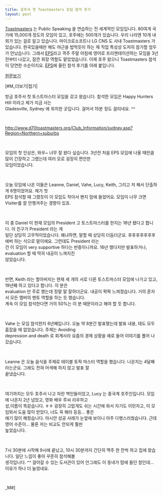 ```yaml
---
title: 호주서 첫 Toastmasters 모임 참석 후기
layout: post
---
```

<a title="[http://www.google.com/url?sa=t&source=web&ct=res&cd=1&url=http%3A%2F%2Fwww.toastmasters.org%2F&ei=2dIKSonmF6To6gPE3ZDdDg&usg=AFQjCNHTqddhGNZ3jGIpkvNjl3NR5jnl6A&sig2=lI7jDEvh1Hb4lUEX7GpG5Q]로 이동합니다." target="_blank" href="http://www.google.com/url?sa=t&source=web&ct=res&cd=1&url=http%3A%2F%2Fwww.toastmasters.org%2F&ei=2dIKSonmF6To6gPE3ZDdDg&usg=AFQjCNHTqddhGNZ3jGIpkvNjl3NR5jnl6A&sig2=lI7jDEvh1Hb4lUEX7GpG5Q">Toastmasters</a> 는 Public Speaking 을 연습하는 전 세계적인 모임입니다. 80여개 국가에 15,000개 정도의 모임이 있고, 호주에는 500개가 있습니다. 우리 나라엔 10개 내외가 있는 걸로 알고 있습니다. 마이크로소프트나 LG CNS 도 사내 Toastmasters 가 있습니다. 한국있을때만 해도 야근을 밥먹듯이 하는 제 직업 특성상 도저히 참가할 엄두가 안났습니다. 그래서 <a title="[http://cafe.naver.com/eps2006]로 이동합니다." target="_blank" href="http://cafe.naver.com/eps2006">EPS</a>라고 격주 주말 아침에 영어로 프리젠테이션하는 모임을 3년전부터 나갔고, 잠깐 회장 역할도 맡았었습니다. 이제 호주 왔으니 Toastmasters 참석이 당연한 수순이지요. <a title="[http://cafe.naver.com/eps2006]로 이동합니다." target="_blank" href="http://cafe.naver.com/eps2006">EPS</a>에 올린 참석 후기를 아래 붙입니다.

<a title="[http://cafe.naver.com/eps2006.cafe?iframe_url=/ArticleList.nhn%3Fsearch.clubid=14631771%26search.menuid=66%26search.boardtype=L]로 이동합니다." target="_blank" href="http://cafe.naver.com/eps2006.cafe?iframe_url=/ArticleList.nhn%3Fsearch.clubid=14631771%26search.menuid=66%26search.boardtype=L">원문보기</a>


[#M_더보기|접기| 

방금 호주서 첫 토스트마스터 모임을 갖고 왔습니다. 참석한 모임은 Happy Hunters Hill 이라고 제가 지금 사는  
Gladesville, Sydney 에 위치한 곳입니다. 걸어서 15분 정도 걸리네요. ^^ 

&nbsp;

<a href="http://www.d70toastmasters.org/Club_Information/sydney.asp?Region=Northern+suburbs" target="_blank">http://www.d70toastmasters.org/Club_Information/sydney.asp?Region=Northern+suburbs</a>

&nbsp;

모임의 첫 인상은, 와우~ 너무 잘 왔다 싶습니다. 3년전 처음 EPS 모임에 나올 때만큼 많이 긴장하고 그랬는데 여러 모로 굉장히 편안한  
모임이었습니다. 

&nbsp;

오늘 모임에 나온 이들은 Leanne, Daniel, Vahe, Lucy, Keith, 그리고 저 해서 단촐하게 6명이었어요. 제가 첫  
EPS 참석할 때 그랬듯이 이 모임도 작아서&nbsp;왠지 맘에 들었어요.&nbsp;모임이 너무 크면 Visiter를 잘 안챙겨주는 경향이 있죠. 

&nbsp;

이 중 Daniel 이 현재 모임의 President 고 토스트마스터를 한지는 16년 됐다고 합니다. 이 친구가 President 라는 게  
일단 상당히 고무적이었습니다. 왜냐하면, 말할 때 상당히 더듬더군요. 후후후후후후후에버 하는 식으로 말이에요. 그런데도 President 라는  
건 이 모임이 very supportive 하다는 반증이니까요. 16년 했다지만 발표하거나, evaluation 할 때 딱히 내공이 느껴지진  
않았습니다.

&nbsp;

반면, Keith 라는 할아버지는 현재 세 개의 서로 다른 토스트마스터 모임에 나가고 있고, 19년째 하고 있다고 합니다. 이 분은  
evaluation 만 주로 했는데 정말 말 잘하더군요. 내공이 팍팍 느껴졌습니다. 거의 혼자서 모든 멤버의 멘토 역할을 하는 듯 했습니다.  
계속 이 모임 참석한다면 거의 50%는 이 분 때문이라고 해야 할 듯 합니다.

&nbsp;

Vahe 는 모임 참석한지 6년째입니다. 오늘 약 8분간 발표했는데 발표 내용, 태도 모두 흠잡을 때 없었습니다. 주제는 Avoiding  
depression and death 로 회계사라 요즘의 경제 상황을 예로 들어 이야기를 풀어 나갔습니다.

&nbsp;

Leanne 은 오늘 음식을 주제로 테이블 토픽 마스터 역할을 했습니다. 나온지는 4달째라는군요. 그래도 전혀 어색해 하지 않고 발표 잘  
끝냈습니다. 

&nbsp;

여기까지는 모두 호주서 나고 자란 백인들이었고, Lucy 는 중국계 호주인입니다. 모임에 나온지 2년 넘었고, 영화 배우 루씨 리우하고  
성,이름이 똑같습니다. ㅎㅎ 굉장히 고맙게도 쉬는 시간에 와서 자기도 이민자고, 이 모임와서 도움 많이 받았다, 너도 꼭 해라 등등&#8230; 좋은  
얘기 많이 해줬습니다. 아시안 성공 사례가 눈앞에 보이니 아주 다행스러웠습니다. 근데 영어 수준이&#8230; 물론 저는 비교도 안되게 훨씬  
높았습니다. 

&nbsp;

7시 30분에 시작해 9시에 끝났고, 10시 30분까지 간단히 맥주 한 잔씩 하고 집에 왔습니다. 일단 느낌이 좋아 꾸준히 참석해볼  
생각입니다. ^^ 걸어갈&nbsp;수 있는&nbsp;도서관이 있어 안그래도 이 동네가 맘에 들던 참인데&#8230; 이유가 하나 더 늘었네요. 

&nbsp;

_M#]